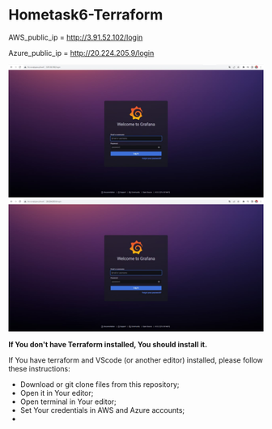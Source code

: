 # Hometask6-Terraform

AWS_public_ip = http://3.91.52.102/login 

Azure_public_ip = http://20.224.205.9/login

![](photo_2022-12-31_18-18-54.jpg) ![](photo_2022-12-31_18-18-59.jpg)

**If You don't have Terraform installed, You should install it.**

If You have terraform and VScode (or another editor) installed, please follow these instructions:
* Download or git clone files from this repository;
* Open it in Your editor;
* Open terminal in Your editor;
* Set Your credentials in AWS and Azure accounts;
* 
